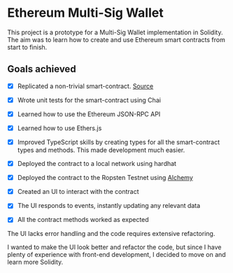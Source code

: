 # Ethereum Multi-Sig Wallet

This project is a prototype for a Multi-Sig Wallet implementation in Solidity. The aim was to learn how to create and use Ethereum smart contracts from start to finish.

## Goals achieved

- [x] Replicated a non-trivial smart-contract. [Source](https://solidity-by-example.org/app/multi-sig-wallet/)

- [x] Wrote unit tests for the smart-contract using Chai

- [x] Learned how to use the Ethereum JSON-RPC API

- [x] Learned how to use Ethers.js

- [x] Improved TypeScript skills by creating types for all the smart-contract types and methods. This made development much easier.

- [x] Deployed the contract to a local network using hardhat

- [x] Deployed the contract to the Ropsten Testnet using [Alchemy](https://alchemy.com)

- [x] Created an UI to interact with the contract

- [x] The UI responds to events, instantly updating any relevant data

- [x] All the contract methods worked as expected

The UI lacks error handling and the code requires extensive refactoring.

I wanted to make the UI look better and refactor the code, but since I have plenty of experience with front-end development, I decided to move on and learn more Solidity.
